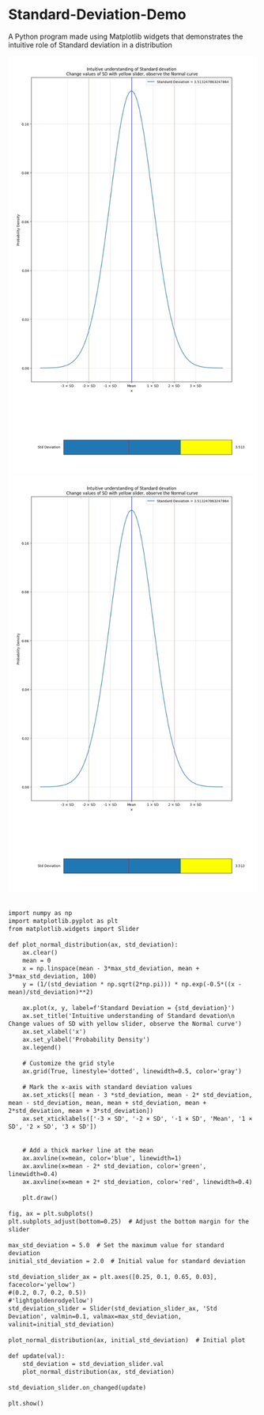 # Standard-Deviation-Demo
 A Python program made using Matplotlib widgets that demonstrates the intuitive role of Standard deviation in  a distribution 

![Screen_Shot1](https://github.com/kephalian/Standard-Deviation-Demo/blob/main/Screenshot_20230826-151509_Pydroid%203.png)
![Screen_Shot2](https://github.com/kephalian/Standard-Deviation-Demo/blob/main/Screenshot_20230826-151509_Pydroid%203.png)


````

import numpy as np
import matplotlib.pyplot as plt
from matplotlib.widgets import Slider

def plot_normal_distribution(ax, std_deviation):
    ax.clear()
    mean = 0
    x = np.linspace(mean - 3*max_std_deviation, mean + 3*max_std_deviation, 100)
    y = (1/(std_deviation * np.sqrt(2*np.pi))) * np.exp(-0.5*((x - mean)/std_deviation)**2)

    ax.plot(x, y, label=f'Standard Deviation = {std_deviation}')
    ax.set_title('Intuitive understanding of Standard devation\n Change values of SD with yellow slider, observe the Normal curve')
    ax.set_xlabel('x')
    ax.set_ylabel('Probability Density')
    ax.legend()

    # Customize the grid style
    ax.grid(True, linestyle='dotted', linewidth=0.5, color='gray')
    
    # Mark the x-axis with standard deviation values
    ax.set_xticks([ mean - 3 *std_deviation, mean - 2* std_deviation,   mean - std_deviation, mean, mean + std_deviation, mean + 2*std_deviation, mean + 3*std_deviation])
    ax.set_xticklabels(['-3 × SD', '-2 × SD', '-1 × SD', 'Mean', '1 × SD', '2 × SD', '3 × SD'])
    

    # Add a thick marker line at the mean
    ax.axvline(x=mean, color='blue', linewidth=1)
    ax.axvline(x=mean - 2* std_deviation, color='green', linewidth=0.4)
    ax.axvline(x=mean + 2* std_deviation, color='red', linewidth=0.4)

    plt.draw()

fig, ax = plt.subplots()
plt.subplots_adjust(bottom=0.25)  # Adjust the bottom margin for the slider

max_std_deviation = 5.0  # Set the maximum value for standard deviation
initial_std_deviation = 2.0  # Initial value for standard deviation

std_deviation_slider_ax = plt.axes([0.25, 0.1, 0.65, 0.03], facecolor='yellow')
#(0.2, 0.7, 0.2, 0.5))
#'lightgoldenrodyellow')
std_deviation_slider = Slider(std_deviation_slider_ax, 'Std Deviation', valmin=0.1, valmax=max_std_deviation, valinit=initial_std_deviation)

plot_normal_distribution(ax, initial_std_deviation)  # Initial plot

def update(val):
    std_deviation = std_deviation_slider.val
    plot_normal_distribution(ax, std_deviation)

std_deviation_slider.on_changed(update)

plt.show()
```` 
